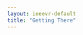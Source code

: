 ```yaml
---
layout: ieeevr-default
title: "Getting There"
---
```

 <script> /***

<div>
    <h1>Getting There</h1>
    <p>
        <strong style="color: black">IEEE VR 2024: the 31<sup>st</sup> IEEE Conference on Virtual Reality and 3D User Interfaces </strong>
        <br>
        March 16-20, 2024 | Orlando, Florida USA
    </p>
    <h2>Conference Venue</h2>
   
    <p>IEEE VR 2024 will take place at the Contemporary Resort, Walt Disney World, Orlando, Florida USA, from March 16th-21st, 2024.</p>
    
    <h2>Directions to the Venue</h2>
    <p>There are several different ways to get to Walt Disney's Contemporary Resort from Orlando International Airport (MCO).</p>

    <ul>
        <li>Airport Shuttle: Reserve in advance at <a href="https://www.mearsconnect.com/" target="_blank">Mears Connect</a></li>
        <li>Car Rental: All major brands have a presence at or near the airport.</li>
        <li>Ride Sharing. Lyft, Uber pickup locations: 
            <ul>
                <li>Terminal A (Level 2) and on Level 3 between 9:00pm and 2:00am</li>
                <li>Terminal B (Level 2) and on Level 3 between 9:00pm and 2:00am</li>
                <li>Terminal C (Level 6)</li>
            </ul>
        </li>
    </ul>

     <p>
        Check out <a href="https://orlandoairports.net/parking-transportation/" target="_blank">Orlando international Airport MCO Parking & Transportation</a> for more informationon ground transport.
     </p>

     <iframe src="https://www.google.com/maps/embed?pb=!1m18!1m12!1m3!1d224451.6490291354!2d-81.62069771252945!3d28.477829523059874!2m3!1f0!2f0!3f0!3m2!1i1024!2i768!4f13.1!3m3!1m2!1s0x88dd7ee634caa5f7%3A0x7f1aa428ffd54db!2sDisney&#39;s%20Contemporary%20Resort!5e0!3m2!1sen!2sus!4v1686838845318!5m2!1sen!2sus" width="600" height="450" style="border:0;" allowfullscreen="" loading="lazy" referrerpolicy="no-referrer-when-downgrade"></iframe>
</div>
***/</script>